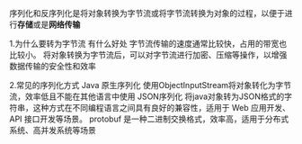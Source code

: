 序列化和反序列化是将对象转换为字节流或将字节流转换为对象的过程，以便于进行**存储**或是**网络传输**

1.为什么要转为字节流 有什么好处
字节流传输的速度通常比较快，占用的带宽也比较小。
将对象转换为字节流后，可以对字节流进行加密、压缩等操作，以增强数据传输的安全性和效率

2.常见的序列化方式
Java 原生序列化
使用ObjectInputStream将对象转化为字节流，效率低且不能在其他语言中使用
JSON序列化
将java对象转为JSON格式的字符串，这种方式在不同编程语言之间具有良好的兼容性，适用于 Web 应用开发、API 接口开发等场景。
protobuf
是一种二进制交换格式，效率高，适用于分布式系统、高并发系统等场景